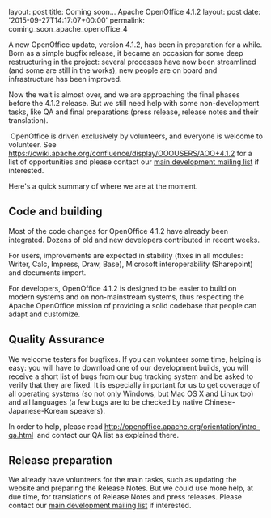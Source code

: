 layout: post
title: Coming soon... Apache OpenOffice 4.1.2
layout: post
date: '2015-09-27T14:17:07+00:00'
permalink: coming_soon_apache_openoffice_4

<p>
A new OpenOffice update, version 4.1.2, has been in preparation for a while. Born as a simple bugfix release, it became an occasion for some deep restructuring in the project: several processes have now been streamlined (and some are still in the works), new people are on board and infrastructure has been improved.<br /></p> 
  <p>Now the wait is almost over, and we are approaching the final phases before the 4.1.2 release. But we still need help with some non-development tasks, like QA and final preparations (press release, release notes and their translation).</p> 
  <p>&nbsp;OpenOffice is driven exclusively by volunteers, and everyone is welcome to volunteer. See <a href="https://cwiki.apache.org/confluence/display/OOOUSERS/AOO+4.1.2">https://cwiki.apache.org/confluence/display/OOOUSERS/AOO+4.1.2</a> for a list of opportunities and please contact our <a href="https://openoffice.apache.org/mailing-lists.html#development-mailing-list-public">main development mailing list</a> if interested.</p> 
  <p>Here's a quick summary of where we are at the moment.</p> 
  <h2>Code and building<br /></h2> 
  <p>Most of the code changes for OpenOffice 4.1.2 have already been integrated. Dozens of old and new developers contributed in recent weeks.</p> 
  <p>For users, improvements are expected in stability (fixes in all modules: Writer, Calc, Impress, Draw, Base), Microsoft interoperability (Sharepoint) and documents import.</p> 
  <p>For developers, OpenOffice 4.1.2 is designed to be easier to build on modern systems and on non-mainstream systems, thus respecting the Apache OpenOffice mission of providing a solid codebase that people can adapt and customize.</p> 
  <h2>Quality Assurance<br /></h2> 
  <p>We welcome testers for bugfixes. If you can volunteer some time, helping is easy: you will have to download one of our development builds, you will receive a short list of bugs from our bug tracking system and be asked to verify that they are fixed. It is especially important for us to get coverage of all operating systems (so not only Windows, but Mac OS X and Linux too) and all languages (a few bugs are to be checked by native Chinese-Japanese-Korean speakers).</p> 
  <p>In order to help, please read <a href="http://openoffice.apache.org/orientation/intro-qa.html">http://openoffice.apache.org/orientation/intro-qa.html</a>&nbsp; and contact our QA list as explained there. <br /></p> 
  <h2>Release preparation</h2> 
  <p>We already have volunteers for the main tasks, such as updating the website and preparing the Release Notes. But we could use more help, at due time, for translations of Release Notes and press releases. Please contact our <a href="https://openoffice.apache.org/mailing-lists.html#development-mailing-list-public">main development mailing list</a> if interested.</p>
